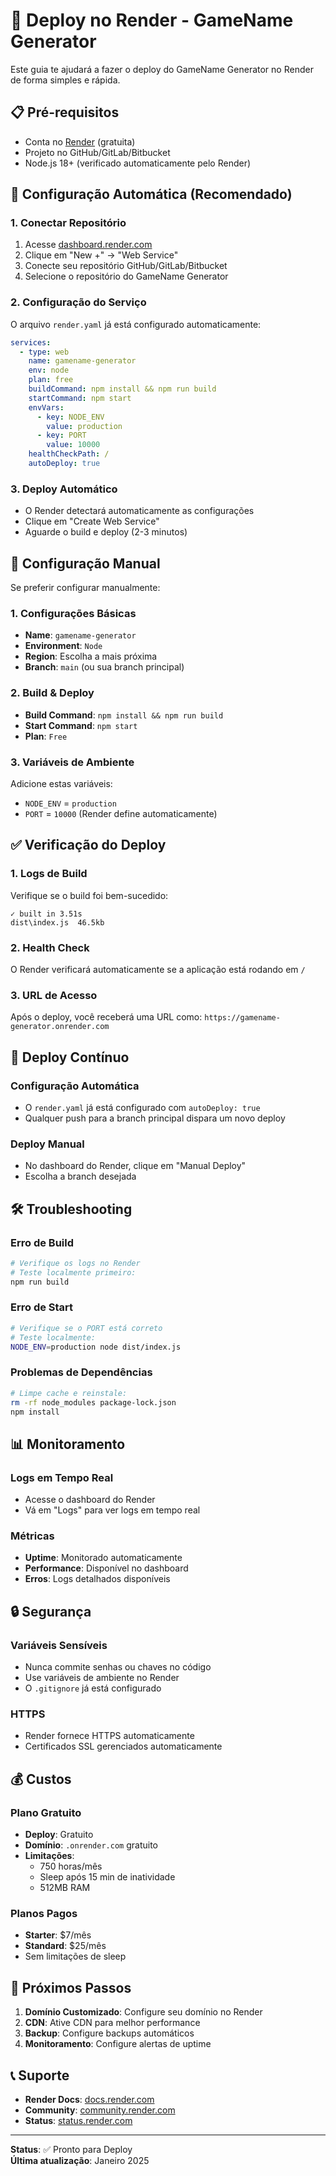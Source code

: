 # 🚀 Deploy no Render - GameName Generator

Este guia te ajudará a fazer o deploy do GameName Generator no Render de forma simples e rápida.

## 📋 Pré-requisitos

- Conta no [Render](https://render.com) (gratuita)
- Projeto no GitHub/GitLab/Bitbucket
- Node.js 18+ (verificado automaticamente pelo Render)

## 🔧 Configuração Automática (Recomendado)

### 1. Conectar Repositório

1. Acesse [dashboard.render.com](https://dashboard.render.com)
2. Clique em "New +" → "Web Service"
3. Conecte seu repositório GitHub/GitLab/Bitbucket
4. Selecione o repositório do GameName Generator

### 2. Configuração do Serviço

O arquivo `render.yaml` já está configurado automaticamente:

```yaml
services:
  - type: web
    name: gamename-generator
    env: node
    plan: free
    buildCommand: npm install && npm run build
    startCommand: npm start
    envVars:
      - key: NODE_ENV
        value: production
      - key: PORT
        value: 10000
    healthCheckPath: /
    autoDeploy: true
```

### 3. Deploy Automático

- O Render detectará automaticamente as configurações
- Clique em "Create Web Service"
- Aguarde o build e deploy (2-3 minutos)

## 🔧 Configuração Manual

Se preferir configurar manualmente:

### 1. Configurações Básicas

- **Name**: `gamename-generator`
- **Environment**: `Node`
- **Region**: Escolha a mais próxima
- **Branch**: `main` (ou sua branch principal)

### 2. Build & Deploy

- **Build Command**: `npm install && npm run build`
- **Start Command**: `npm start`
- **Plan**: `Free`

### 3. Variáveis de Ambiente

Adicione estas variáveis:

- `NODE_ENV` = `production`
- `PORT` = `10000` (Render define automaticamente)

## ✅ Verificação do Deploy

### 1. Logs de Build

Verifique se o build foi bem-sucedido:

```
✓ built in 3.51s
dist\index.js  46.5kb
```

### 2. Health Check

O Render verificará automaticamente se a aplicação está rodando em `/`

### 3. URL de Acesso

Após o deploy, você receberá uma URL como:
`https://gamename-generator.onrender.com`

## 🔄 Deploy Contínuo

### Configuração Automática

- O `render.yaml` já está configurado com `autoDeploy: true`
- Qualquer push para a branch principal dispara um novo deploy

### Deploy Manual

- No dashboard do Render, clique em "Manual Deploy"
- Escolha a branch desejada

## 🛠️ Troubleshooting

### Erro de Build

```bash
# Verifique os logs no Render
# Teste localmente primeiro:
npm run build
```

### Erro de Start

```bash
# Verifique se o PORT está correto
# Teste localmente:
NODE_ENV=production node dist/index.js
```

### Problemas de Dependências

```bash
# Limpe cache e reinstale:
rm -rf node_modules package-lock.json
npm install
```

## 📊 Monitoramento

### Logs em Tempo Real

- Acesse o dashboard do Render
- Vá em "Logs" para ver logs em tempo real

### Métricas

- **Uptime**: Monitorado automaticamente
- **Performance**: Disponível no dashboard
- **Erros**: Logs detalhados disponíveis

## 🔒 Segurança

### Variáveis Sensíveis

- Nunca commite senhas ou chaves no código
- Use variáveis de ambiente no Render
- O `.gitignore` já está configurado

### HTTPS

- Render fornece HTTPS automaticamente
- Certificados SSL gerenciados automaticamente

## 💰 Custos

### Plano Gratuito

- **Deploy**: Gratuito
- **Domínio**: `.onrender.com` gratuito
- **Limitações**:
  - 750 horas/mês
  - Sleep após 15 min de inatividade
  - 512MB RAM

### Planos Pagos

- **Starter**: $7/mês
- **Standard**: $25/mês
- Sem limitações de sleep

## 🚀 Próximos Passos

1. **Domínio Customizado**: Configure seu domínio no Render
2. **CDN**: Ative CDN para melhor performance
3. **Backup**: Configure backups automáticos
4. **Monitoramento**: Configure alertas de uptime

## 📞 Suporte

- **Render Docs**: [docs.render.com](https://docs.render.com)
- **Community**: [community.render.com](https://community.render.com)
- **Status**: [status.render.com](https://status.render.com)

---

**Status**: ✅ Pronto para Deploy  
**Última atualização**: Janeiro 2025
